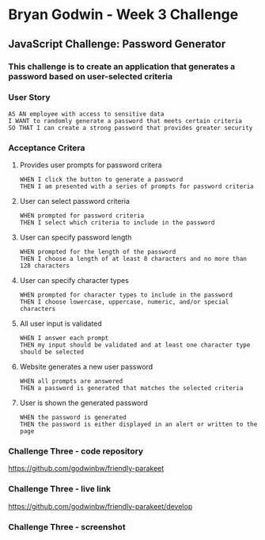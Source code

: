 # **Bryan Godwin - Week 3 Challenge**

## **JavaScript Challenge: Password Generator**

### This challenge is to create an application that generates a password based on user-selected criteria

### **User Story**

    AS AN employee with access to sensitive data
    I WANT to randomly generate a password that meets certain criteria
    SO THAT I can create a strong password that provides greater security

### **Acceptance Critera**

1.  Provides user prompts for password critera

        WHEN I click the button to generate a password
        THEN I am presented with a series of prompts for password criteria

2.  User can select password criteria

        WHEN prompted for password criteria
        THEN I select which criteria to include in the password

3.  User can specify password length

        WHEN prompted for the length of the password
        THEN I choose a length of at least 8 characters and no more than 128 characters

4.  User can specify character types

        WHEN prompted for character types to include in the password
        THEN I choose lowercase, uppercase, numeric, and/or special characters

5.  All user input is validated

        WHEN I answer each prompt
        THEN my input should be validated and at least one character type should be selected

6.  Website generates a new user password

        WHEN all prompts are answered
        THEN a password is generated that matches the selected criteria

7.  User is shown the generated password

        WHEN the password is generated
        THEN the password is either displayed in an alert or written to the page

### **Challenge Three - code repository**

<https://github.com/godwinbw/friendly-parakeet>

### **Challenge Three - live link**

<https://github.com/godwinbw/friendly-parakeet/develop>

### **Challenge Three - screenshot**

<!--
<img src="./challenge_2_screenshot.png" style="width: 50%; height=auto;">
-->
